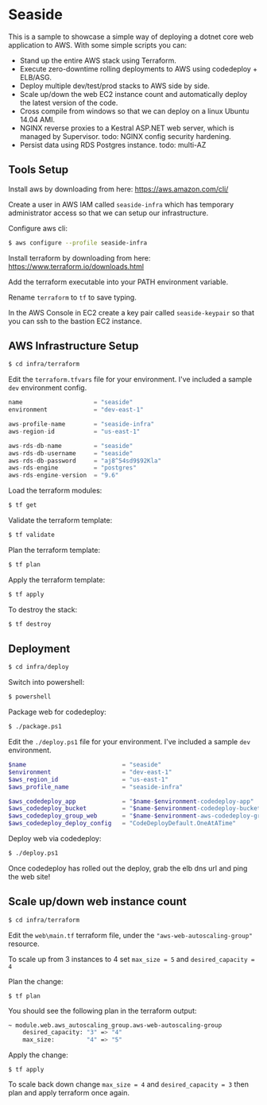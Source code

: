 # Seaside

This is a sample to showcase a simple way of deploying a dotnet core web application to AWS. With some simple scripts you can:

- Stand up the entire AWS stack using Terraform.
- Execute zero-downtime rolling deployments to AWS using codedeploy + ELB/ASG.
- Deploy multiple dev/test/prod stacks to AWS side by side.
- Scale up/down the web EC2 instance count and automatically deploy the latest version of the code.
- Cross compile from windows so that we can deploy on a linux Ubuntu 14.04 AMI.
- NGINX reverse proxies to a Kestral ASP.NET web server, which is managed by Supervisor. todo: NGINX config security hardening.
- Persist data using RDS Postgres instance. todo: multi-AZ

## Tools Setup

Install aws by downloading from here: https://aws.amazon.com/cli/

Create a user in AWS IAM called `seaside-infra` which has temporary administrator access so that we can setup our infrastructure. 

Configure aws cli: 

````sh
$ aws configure --profile seaside-infra
````

Install terraform by downloading from here: https://www.terraform.io/downloads.html

Add the terraform executable into your PATH environment variable. 

Rename `terraform` to `tf` to save typing.

In the AWS Console in EC2 create a key pair called `seaside-keypair` so that you can ssh to the bastion EC2 instance.

## AWS Infrastructure Setup

````sh
$ cd infra/terraform
````

Edit the `terraform.tfvars` file for your environment. I've included a sample `dev` environment config.

````tf
name                    = "seaside"
environment             = "dev-east-1"

aws-profile-name        = "seaside-infra"
aws-region-id           = "us-east-1"

aws-rds-db-name         = "seaside"
aws-rds-db-username     = "seaside"
aws-rds-db-password     = "aj8^54sd9$92Kla"
aws-rds-engine          = "postgres"
aws-rds-engine-version  = "9.6"

````

Load the terraform modules:

````sh
$ tf get
````

Validate the terraform template:

````sh
$ tf validate
````

Plan the terraform template:

````sh
$ tf plan
````

Apply the terraform template:

````sh
$ tf apply
````

To destroy the stack:

````sh
$ tf destroy
````

## Deployment

````sh
$ cd infra/deploy
````

Switch into powershell:

````sh
$ powershell
````

Package web for codedeploy:

````sh
$ ./package.ps1
````

Edit the `./deploy.ps1` file for your environment. I've included a sample `dev` environment.

````powershell
$name                           = "seaside"
$environment                    = "dev-east-1"
$aws_region_id                  = "us-east-1"
$aws_profile_name               = "seaside-infra"

$aws_codedeploy_app             = "$name-$environment-codedeploy-app"
$aws_codedeploy_bucket          = "$name-$environment-codedeploy-bucket"
$aws_codedeploy_group_web       = "$name-$environment-aws-codedeploy-group-web"
$aws_codedeploy_deploy_config   = "CodeDeployDefault.OneAtATime"

````

Deploy web via codedeploy:

````sh
$ ./deploy.ps1
````

Once codedeploy has rolled out the deploy, grab the elb dns url and ping the web site!

## Scale up/down web instance count

````sh
$ cd infra/terraform
````

Edit the `web\main.tf` terraform file, under the `"aws-web-autoscaling-group"` resource.

To scale up from 3 instances to 4 set `max_size = 5` and `desired_capacity = 4`

Plan the change:

````
$ tf plan
````

You should see the following plan in the terraform output:

````sh
~ module.web.aws_autoscaling_group.aws-web-autoscaling-group
    desired_capacity: "3" => "4"
    max_size:         "4" => "5"
````

Apply the change:

````
$ tf apply
````

To scale back down change `max_size = 4` and `desired_capacity = 3` then plan and apply terraform once again.

